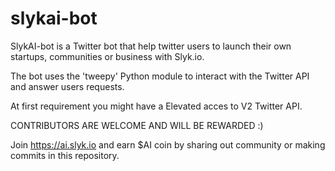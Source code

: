 # slykai-bot
SlykAI-bot is a Twitter bot that help twitter users to launch their own startups, communities or business with Slyk.io.

The bot uses the 'tweepy' Python module to interact with the Twitter API and answer users requests.

At first requirement you might have a Elevated acces to V2 Twitter API.


CONTRIBUTORS ARE WELCOME AND WILL BE REWARDED :)

Join https://ai.slyk.io and earn $AI coin by sharing out community or making commits in this repository.


